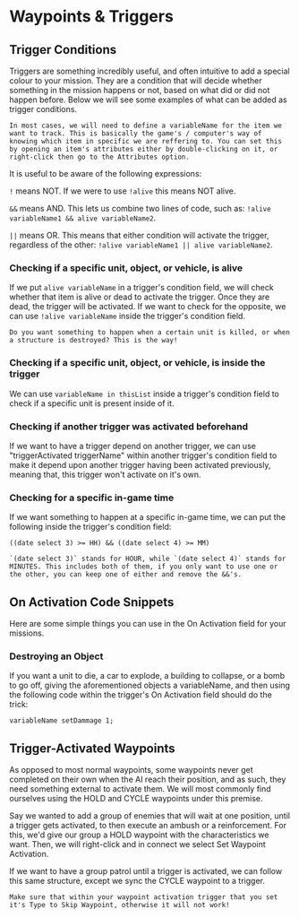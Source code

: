 # Waypoints & Triggers

## Trigger Conditions

Triggers are something incredibly useful, and often intuitive to add a special colour to your mission. They are a condition that will decide whether something in the mission happens or not, based on what did or did not happen before. Below we will see some examples of what can be added as trigger conditions.

```admonish warning title="Warning"
In most cases, we will need to define a variableName for the item we want to track. This is basically the game's / computer's way of knowing which item in specific we are reffering to. You can set this by opening an item's attributes either by double-clicking on it, or right-click then go to the Attributes option.
```

It is useful to be aware of the following expressions:

`!` means NOT. If we were to use `!alive` this means NOT alive.

`&&` means AND. This lets us combine two lines of code, such as: `!alive variableName1 && alive variableName2`.

`||` means OR. This means that either condition will activate the trigger, regardless of the other: `!alive variableName1 || alive variableName2`.

### Checking if a specific unit, object, or vehicle, is alive

If we put `alive variableName` in a trigger's condition field, we will check whether that item is alive or dead to activate the trigger. Once they are dead, the trigger will be activated. If we want to check for the opposite, we can use `!alive variableName` inside the trigger's condition field.

```admonish info
Do you want something to happen when a certain unit is killed, or when a structure is destroyed? This is the way!
```

### Checking if a specific unit, object, or vehicle, is inside the trigger

We can use `variableName in thisList` inside a trigger's condition field to check if a specific unit is present inside of it.

### Checking if another trigger was activated beforehand

If we want to have a trigger depend on another trigger, we can use "triggerActivated triggerName" within another trigger's condition field to make it depend upon another trigger having been activated previously, meaning that, this trigger won't activate on it's own.

### Checking for a specific in-game time

If we want something to happen at a specific in-game time, we can put the following inside the trigger's condition field:

```sqf
((date select 3) >= HH) && ((date select 4) >= MM)
```

```admonish info
`(date select 3)` stands for HOUR, while `(date select 4)` stands for MINUTES. This includes both of them, if you only want to use one or the other, you can keep one of either and remove the &&'s.
```

## On Activation Code Snippets

Here are some simple things you can use in the On Activation field for your missions.

### Destroying an Object

If you want a unit to die, a car to explode, a building to collapse, or a bomb to go off, giving the aforementioned objects a variableName, and then using the following code within the trigger's On Activation field should do the trick:

```sqf
variableName setDammage 1;
```

## Trigger-Activated Waypoints

As opposed to most normal waypoints, some waypoints never get completed on their own when the AI reach their position, and as such, they need something external to activate them. We will most commonly find ourselves using the HOLD and CYCLE waypoints under this premise.

Say we wanted to add a group of enemies that will wait at one position, until a trigger gets activated, to then execute an ambush or a reinforcement. For this, we'd give our group a HOLD waypoint with the characteristics we want. Then, we will right-click and in connect we select Set Waypoint Activation.

If we want to have a group patrol until a trigger is activated, we can follow this same structure, except we sync the CYCLE waypoint to a trigger.

```admonish warning title="Warning"
Make sure that within your waypoint activation trigger that you set it's Type to Skip Waypoint, otherwise it will not work!
```
